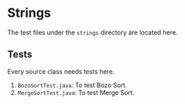 # Strings

The test files under the `strings` directory are located here.


## Tests

Every source class needs tests here.

1. `BozoSortTest.java`: To test Bozo Sort.
1. `MergeSortTest.java`: To test Merge Sort.